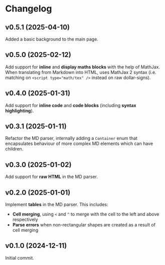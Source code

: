 # Changelog

## v0.5.1 (2025-04-10)

Added a basic background to the main page.

## v0.5.0 (2025-02-12)

Add support for **inline** and **display maths blocks** with the help of MathJax. When translating
from Markdown into HTML, uses MathJax 2 syntax (i.e. matching on `<script type="math/tex" />` instead
on raw dollar-signs).

## v0.4.0 (2025-01-31)

Add support for **inline code** and **code blocks** (including **syntax highlighting**).

## v0.3.1 (2025-01-11)

Refactor the MD parser, internally adding a `Container` enum that encapsulates behaviour of
more complex MD elements which can have children.

## v0.3.0 (2025-01-02)

Add support for **raw HTML** in the MD parser.

## v0.2.0 (2025-01-01)

Implement **tables** in the MD parser. This includes:
- **Cell merging**, using `<` and `^` to merge with the cell to the left and above respectively
- **Parse errors** when non-rectangular shapes are created as a result of cell merging

## v0.1.0 (2024-12-11)

Initial commit.

